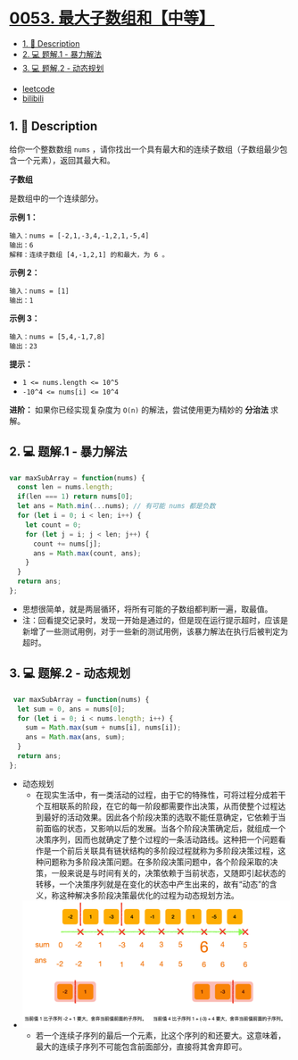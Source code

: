 # [0053. 最大子数组和【中等】](https://github.com/Tdahuyou/leetcode/tree/main/0053.%20%E6%9C%80%E5%A4%A7%E5%AD%90%E6%95%B0%E7%BB%84%E5%92%8C%E3%80%90%E4%B8%AD%E7%AD%89%E3%80%91)

<!-- region:toc -->
- [1. 📝 Description](#1--description)
- [2. 💻 题解.1 - 暴力解法](#2--题解1---暴力解法)
- [3. 💻 题解.2 - 动态规划](#3--题解2---动态规划)
<!-- endregion:toc -->
- [leetcode](https://leetcode.cn/problems/maximum-subarray/)
- [bilibili](https://www.bilibili.com/video/BV1DivNejEb1/)

## 1. 📝 Description

给你一个整数数组 `nums` ，请你找出一个具有最大和的连续子数组（子数组最少包含一个元素），返回其最大和。

**子数组**

是数组中的一个连续部分。

**示例 1：**
```
输入：nums = [-2,1,-3,4,-1,2,1,-5,4]
输出：6
解释：连续子数组 [4,-1,2,1] 的和最大，为 6 。
```
**示例 2：**
```
输入：nums = [1]
输出：1
```
**示例 3：**
```
输入：nums = [5,4,-1,7,8]
输出：23
```
**提示：**

- `1 <= nums.length <= 10^5`
- `-10^4 <= nums[i] <= 10^4`

**进阶：** 如果你已经实现复杂度为 `O(n)` 的解法，尝试使用更为精妙的 **分治法** 求解。

## 2. 💻 题解.1 - 暴力解法

```javascript
var maxSubArray = function(nums) {
  const len = nums.length;
  if(len === 1) return nums[0];
  let ans = Math.min(...nums); // 有可能 nums 都是负数
  for (let i = 0; i < len; i++) {
    let count = 0;
    for (let j = i; j < len; j++) {
      count += nums[j];
      ans = Math.max(count, ans);
    }
  }
  return ans;
};
```

- 思想很简单，就是两层循环，将所有可能的子数组都判断一遍，取最值。
- 注：回看提交记录时，发现一开始是通过的，但是现在运行提示超时，应该是新增了一些测试用例，对于一些新的测试用例，该暴力解法在执行后被判定为超时。

## 3. 💻 题解.2 - 动态规划

```javascript
 var maxSubArray = function(nums) {
  let sum = 0, ans = nums[0];
  for (let i = 0; i < nums.length; i++) {
    sum = Math.max(sum + nums[i], nums[i]);
    ans = Math.max(ans, sum);
  }
  return ans;
};
```

- 动态规划
  - 在现实生活中，有一类活动的过程，由于它的特殊性，可将过程分成若干个互相联系的阶段，在它的每一阶段都需要作出决策，从而使整个过程达到最好的活动效果。因此各个阶段决策的选取不能任意确定，它依赖于当前面临的状态，又影响以后的发展。当各个阶段决策确定后，就组成一个决策序列，因而也就确定了整个过程的一条活动路线。这种把一个问题看作是一个前后关联具有链状结构的多阶段过程就称为多阶段决策过程，这种问题称为多阶段决策问题。在多阶段决策问题中，各个阶段采取的决策，一般来说是与时间有关的，决策依赖于当前状态，又随即引起状态的转移，一个决策序列就是在变化的状态中产生出来的，故有“动态”的含义，称这种解决多阶段决策最优化的过程为动态规划方法。
- ![](assets/2024-11-03-21-40-33.png)
  - 若一个连续子序列的最后一个元素，比这个序列的和还要大。这意味着，最大的连续子序列不可能包含前面部分，直接将其舍弃即可。











